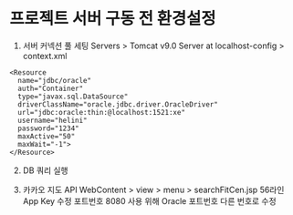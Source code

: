 # 프로젝트 서버 구동 전 환경설정

1. 서버 커넥션 풀 세팅
Servers > Tomcat v9.0 Server at localhost-config > context.xml
```
<Resource
  name="jdbc/oracle"
  auth="Container"
  type="javax.sql.DataSource"
  driverClassName="oracle.jdbc.driver.OracleDriver"
  url="jdbc:oracle:thin:@localhost:1521:xe"
  username="helini" 
  password="1234"
  maxActive="50"
  maxWait="-1">
</Resource>
```

2. DB 쿼리 실행

3. 카카오 지도 API
WebContent > view > menu > searchFitCen.jsp 56라인 App Key 수정
포트번호 8080 사용 위해 Oracle 포트번호 다른 번호로 수정
